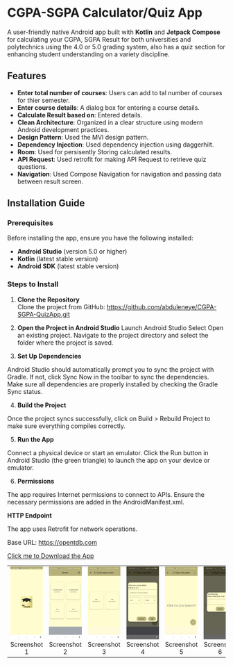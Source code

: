 # **CGPA-SGPA Calculator/Quiz App**

A  user-friendly native Android app built with **Kotlin** and **Jetpack Compose** for calculating your CGPA, SGPA Result for both universities and polytechnics using  the 4.0 or 5.0 grading system, also has a quiz section for enhancing student understanding on a variety discipline.

## **Features**

- **Enter total number of courses**: Users can add to tal number of courses for thier semester.
- **Enter course details**: A dialog box for entering a course details.
- **Calculate Result based on**: Entered details.
- **Clean Architecture**: Organized in a clear structure using modern Android development practices.
- **Design Pattern**: Used the MVI design pattern.
- **Dependency Injection**: Used dependency injection using daggerhilt.
- **Room**: Used for persisently Storing calculated results.
- **API Request**: Used retrofit for making API Request to retrieve quiz questions.
- **Navigation**: Used Compose Navigation for navigation and passing data between result screen.

## **Installation Guide**

### **Prerequisites**

Before installing the app, ensure you have the following installed:

- **Android Studio** (version 5.0 or higher)
- **Kotlin** (latest stable version)
- **Android SDK** (latest stable version)

### **Steps to Install**

1. **Clone the Repository**  
   Clone the project from GitHub: https://github.com/abduleneye/CGPA-SGPA-QuizApp.git

3. **Open the Project in Android Studio**
Launch Android Studio
Select Open an existing project.
Navigate to the project directory and select the folder where the project is saved.

4. **Set Up Dependencies**

Android Studio should automatically prompt you to sync the project with Gradle. If not, click Sync Now in the toolbar to sync the dependencies.
Make sure all dependencies are properly installed by checking the Gradle Sync status.

4. **Build the Project**

Once the project syncs successfully, click on Build > Rebuild Project to make sure everything compiles correctly.

5. **Run the App**

Connect a physical device or start an emulator.
Click the Run button in Android Studio (the green triangle) to launch the app on your device or emulator.

6. **Permissions**

The app requires Internet permissions to connect to APIs. Ensure the necessary permissions are added in the AndroidManifest.xml.


**HTTP Endpoint**


The app uses Retrofit for network operations.

Base URL: https://opentdb.com

[Click me to Download the App](https://github.com/abduleneye/CGPA-SGPA-QuizApp/releases/download/v1.0.0/app-release.apk)



<table>
  <tr>
    <td align="center">
      <img src="AppViews/Screenshot_2025-02-21-19-38-31-26_0215209bb0df09a8a1eddc6702fb767c.jpg" alt="Screenshot 1" width="200">
      <br>Screenshot 1
    </td>
    <td align="center">
      <img src="AppViews/Screenshot_2025-02-21-19-38-39-20_0215209bb0df09a8a1eddc6702fb767c.jpg" alt="Screenshot 2" width="200">
      <br>Screenshot 2
    </td>
     <td align="center">
      <img src="AppViews/Screenshot_2025-02-21-19-38-43-83_0215209bb0df09a8a1eddc6702fb767c.jpg" alt="Screenshot 3" width="200">
      <br>Screenshot 3
    </td>
    <td align="center">
      <img src="AppViews/Screenshot_2025-02-21-19-39-00-50_0215209bb0df09a8a1eddc6702fb767c.jpg" alt="Screenshot 4" width="200">
      <br>Screenshot 4
    </td>
     <td align="center">
      <img src="AppViews/Screenshot_2025-02-21-19-38-48-03_0215209bb0df09a8a1eddc6702fb767c.jpg" alt="Screenshot 5" width="200">
      <br>Screenshot 5
    </td>
    <td align="center">
      <img src="AppViews/Screenshot_2025-02-21-19-38-55-09_0215209bb0df09a8a1eddc6702fb767c.jpg" alt="Screenshot 6" width="200">
      <br>Screenshot 6
    </td>
      </td>
     <td align="center">
      <img src="AppViews/Screenshot_2025-02-21-19-39-44-59_0215209bb0df09a8a1eddc6702fb767c.jpg" alt="Screenshot 5" width="200">
      <br>Screenshot 7
    </td>
    <td align="center">
      <img src="AppViews/Screenshot_2025-02-21-19-40-10-92_0215209bb0df09a8a1eddc6702fb767c.jpg" alt="Screenshot 6" width="200">
      <br>Screenshot 8
    </td>
    </td>
      </td>
     <td align="center">
      <img src="AppViews/Screenshot_2025-02-21-19-39-50-64_0215209bb0df09a8a1eddc6702fb767c.jpg" alt="Screenshot 5" width="200">
      <br>Screenshot 9
    </td>
    <td align="center">
      <img src="AppViews/Screenshot_2025-02-21-19-40-16-41_0215209bb0df09a8a1eddc6702fb767c.jpg" alt="Screenshot 6" width="200">
      <br>Screenshot 10
    </td>
    <td align="center">
      <img src="AppViews/quiz_cat.jpg" alt="Screenshot 5" width="200">
      <br>Screenshot 11
    </td>
    <td align="center">
      <img src="AppViews/quiz_question.jpg" alt="Screenshot 6" width="200">
      <br>Screenshot 12
    </td>
  </tr>
</table>


